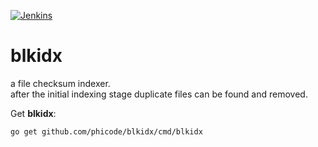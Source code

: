 [![Jenkins](https://bind.ch:443/jenkins/job/blkidx/badge/icon)](https://bind.ch:443/jenkins/job/blkidx/)

blkidx
======

a file checksum indexer.  
after the initial indexing stage duplicate files can be found and removed.

Get **blkidx**:

    go get github.com/phicode/blkidx/cmd/blkidx

